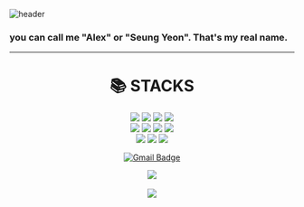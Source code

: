 ![header](https://capsule-render.vercel.app/api?type=wave&color=auto&height=300&section=header&text=StrongCatWill&fontSize=90)
### you can call me "Alex" or "Seung Yeon". That's my real name. 

---

  <div align=center>
<h1>📚 STACKS</h1><div>
 <img src="https://img.shields.io/badge/java-007396?style=for-the-badge&logo=java&logoColor=white"> 
 <img src="https://img.shields.io/badge/python-3776AB?style=for-the-badge&logo=python&logoColor=white"> 
 <img src="https://img.shields.io/badge/html5-E34F26?style=for-the-badge&logo=html5&logoColor=white"> 
 <img src="https://img.shields.io/badge/css-1572B6?style=for-the-badge&logo=css3&logoColor=white">  
<br>

<img src="https://img.shields.io/badge/Notion-3178C6?style=flat&logo=Notion&logoColor=white"/>
<img src="https://img.shields.io/badge/linux-FCC624?style=for-the-badge&logo=linux&logoColor=black">
<img src="https://img.shields.io/badge/mysql-4479A1?style=for-the-badge&logo=mysql&logoColor=white"> 
<img src="https://img.shields.io/badge/bootstrap-7952B3?style=for-the-badge&logo=bootstrap&logoColor=white">
<br>
	
<img src="https://img.shields.io/badge/github-181717?style=for-the-badge&logo=github&logoColor=white">
<img src="https://img.shields.io/badge/git-F05032?style=for-the-badge&logo=git&logoColor=white">
<img src="https://img.shields.io/badge/fontawesome-339AF0?style=for-the-badge&logo=fontawesome&logoColor=white">
<br>

	
[![Gmail Badge](https://img.shields.io/badge/Gmail-d14836?style=flat-square&logo=Gmail&logoColor=white&link=mailto:ssyysskywalker@gmail.com)](ssyysskywalker@gmail.com)
	
</div>
	
<div align=center>
<img src="https://github-readme-stats.vercel.app/api/top-langs/?username=StrongCatWill&layout=compact"><br><br>
<img src="https://github-readme-stats.vercel.app/api?username=StrongCatWill&show_icons=true">
<img src="https://github-readme-stats.vercel.app/api?username=StrongCatWill&theme=radical>
</div>
